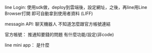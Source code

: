 line Login:
使用sdk做，deploy到雲端後，設定網址，之後，再line用Line Browser打開 即可自動拿到使用者資料
(LIFF)

messagin API:
聊天機器人
不知道怎麼跟官方帳號連結

官方帳號：
推通知要錢的問題
有什麼功能/設定(非code)

line mini app：
是什麼


